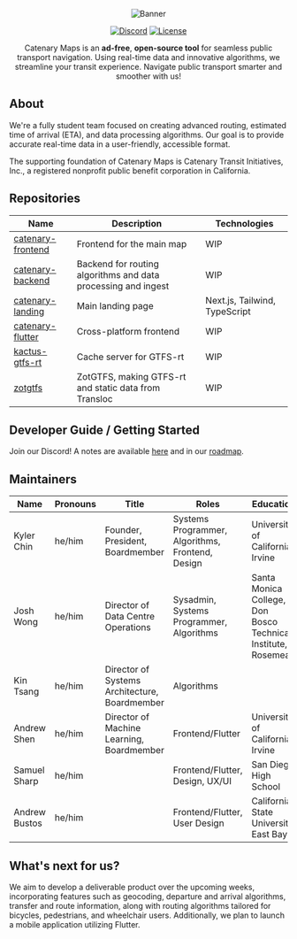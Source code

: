 <div align="center">

![Banner](https://files.catbox.moe/ta0y7z.png)

[![Discord]](https://discord.gg/WHqTZPdfy5) [![License]](https://www.gnu.org/licenses/gpl-3.0.en.html#license-text)

Catenary Maps is an **ad-free**, **open-source tool** for seamless public transport navigation. Using real-time data and innovative algorithms, we streamline your transit experience. Navigate public transport smarter and smoother with us!

</div>

## About

We're a fully student team focused on creating advanced routing, estimated time of arrival (ETA), and data processing algorithms. Our goal is to provide accurate real-time data in a user-friendly, accessible format.

The supporting foundation of Catenary Maps is Catenary Transit Initiatives, Inc., a registered nonprofit public benefit corporation in California.

## Repositories

| Name                                                                   | Description                                                    | Technologies |
|------------------------------------------------------------------------|----------------------------------------------------------------|--------------|
| [catenary-frontend](https://github.com/CatenaryMaps/catenary-frontend) | Frontend for the main map                                      | WIP          |
| [catenary-backend](https://github.com/CatenaryMaps/catenary-backend)   | Backend for routing algorithms and data processing and ingest  | WIP          |
| [catenary-landing](https://github.com/CatenaryMaps/catenary-landing)   | Main landing page                                              | Next.js, Tailwind, TypeScript |
| [catenary-flutter](https://github.com/CatenaryMaps/catenary-flutter)   | Cross-platform frontend                                        | WIP          |
| [kactus-gtfs-rt](https://github.com/CatenaryMaps/kactus-gtfs-rt)       | Cache server for GTFS-rt                                       | WIP          |
| [zotgtfs](https://github.com/CatenaryMaps/zotgtfs)                     | ZotGTFS, making GTFS-rt and static data from Transloc          | WIP          |

## Developer Guide / Getting Started

Join our Discord! A notes are available [here](https://github.com/CatenaryMaps/cantenarymaps) and in our [roadmap](https://github.com/orgs/CatenaryMaps/projects/1/).

## Maintainers

| Name           | Pronouns | Title                                                   | Roles                                             | Education                                  |
|----------------|----------|----------------------------------------------------------|---------------------------------------------------|--------------------------------------------|
| Kyler Chin     | he/him   | Founder, President, Boardmember                          | Systems Programmer, Algorithms, Frontend, Design | University of California, Irvine           |
| Josh Wong      | he/him   | Director of Data Centre Operations                       | Sysadmin, Systems Programmer, Algorithms         | Santa Monica College, Don Bosco Technical Institute, Rosemead |
| Kin Tsang      | he/him   | Director of Systems Architecture, Boardmember           | Algorithms                                        |                                            |
| Andrew Shen    | he/him   | Director of Machine Learning, Boardmember                | Frontend/Flutter                                  | University of California, Irvine           |
| Samuel Sharp   | he/him   |                                                          | Frontend/Flutter, Design, UX/UI                   | San Diego High School                      |
| Andrew Bustos  | he/him   |                                                          | Frontend/Flutter, User Design                     | California State University, East Bay      |

## What's next for us?

We aim to develop a deliverable product over the upcoming weeks, incorporating features such as geocoding, departure and arrival algorithms, transfer and route information, along with routing algorithms tailored for bicycles, pedestrians, and wheelchair users. Additionally, we plan to launch a mobile application utilizing Flutter.

[Discord]: https://img.shields.io/badge/join%20our%20discord!-088EAF?style=for-the-badge&logo=discord&labelColor=%23555555&logoColor=%23ffffff
[License]: https://img.shields.io/static/v1?label=License&message=GPL-3&color=088EAF&style=for-the-badge
